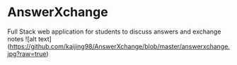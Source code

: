 # AnswerXchange
Full Stack web application for students to discuss answers and exchange notes
![alt text] (https://github.com/kaijing98/AnswerXchange/blob/master/answerxchange.jpg?raw=true)
